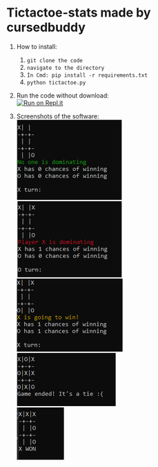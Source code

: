 # Tictactoe-stats made by cursedbuddy
1. How to install:
    1. ``git clone the code``
    2. ``navigate to the directory``
    3. ``Ìn Cmd: pip install -r requirements.txt``
    4. ``python tictactoe.py``
    
    
3. Run the code without download: </br>
[![Run on Repl.it](https://repl.it/badge/github/yassine128/tictactoe-stats)](https://repl.it/github/yassine128/tictactoe-stats) </br>


2. Screenshots of the software: </br>
![GitHub Logo](/screenshots/image1.PNG)</br>
![GitHub Logo](/screenshots/image2.PNG)</br>
![GitHub Logo](/screenshots/image3.PNG)</br>
![GitHub Logo](/screenshots/image4.PNG)</br>
![GitHub Logo](/screenshots/image5.PNG)</br>
</br>
